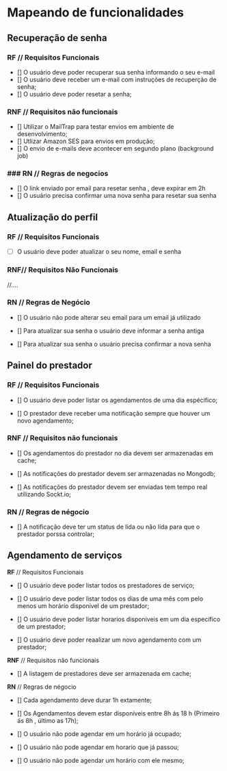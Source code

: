 # Mapeando de funcionalidades

## Recuperação de senha

### **RF** // Requisitos Funcionais

- [] O usuário deve poder recuperar sua senha informando o seu e-mail
- [] O usuário deve receber um e-mail com instruções de recuperção de senha;
- [] O usuário deve poder resetar a senha;

### **RNF** // Requisitos não funcionais

- [] Utilizar o MailTrap para testar envios em ambiente de desenvolvimento;
- [] Utlizar Amazon SES para envios em produção;
- [] O envio de e-mails deve acontecer em segundo plano (background job)

### ### **RN** // Regras de negocios

- [] O link enviado por email para resetar senha , deve expirar em 2h
- [] O usuário precisa confirmar uma nova senha para resetar sua senha

## Atualização do perfil

### **RF** // Requisitos Funcionais

- [ ] O usuário deve poder atualizar o seu nome, email e senha

### **RNF**// Requisitos Não Funcionais

//....

### **RN** // Regras de Negócio

- [] O usuário não pode alterar seu email para um email já utilizado

- [] Para atualizar sua senha o usuário deve informar a senha antiga

- [] Para atualizar sua senha o usuário precisa confirmar a nova senha

## Painel do prestador

### **RF** // Requisitos Funcionais

- [] O usuário deve poder listar os agendamentos de uma dia espécifico;

- [] O prestador deve receber uma notificação sempre que houver um novo agendamento;

### **RNF** // Requisitos não funcionais

- [] Os agendamentos do prestador no dia devem ser armazenadas em cache;

- [] As notificações do prestador devem ser armazenadas no Mongodb;

- [] As notificações do prestador devem ser enviadas tem tempo real utilizando Sockt.io;

### **RN** // Regras de négocio

- [] A notificação deve ter um status de lida ou não lida para que o prestador porssa controlar;

## Agendamento de serviços

**RF** // Requisitos Funcionais

- [] O usuário deve poder listar todos os prestadores de serviço;

- [] O usuário deve poder listar todos os dias de uma mês com pelo menos um horário disponível de um prestador;

- [] O usuário deve poder listar horarios disponiveis em um dia específico de um prestador;

- [] O usuário deve poder reaalizar um novo agendamento com um prestador;

**RNF** // Requisitos não funcionais

- [] A listagem de prestadores deve ser armazenada em cache;

**RN** // Regras de négocio

- [] Cada agendamento deve durar 1h extamente;

- [] Os Agendamentos devem estar disponíveis entre 8h ás 18 h (Primeiro ás 8h , último as 17h);

- [] O usuário não pode agendar em um horário já ocupado;

- [] O usuário não pode agendar em horario que já passou;

- [] O usuário não pode agendar um horário com ele mesmo;
